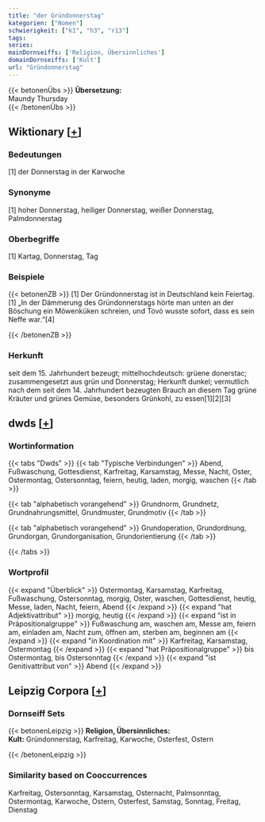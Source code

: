 ```yaml
---
title: "der Gründonnerstag"
kategorien: ["Nomen"]
schwierigkeit: ["k1", "h3", "r13"]
tags:
series:
mainDornseiffs: ['Religion, Übersinnliches']
domainDornseiffs: ['Kult']
url: "Gründonnerstag"
---
```


{{< betonenÜbs >}}
**Übersetzung:**  
Maundy  Thursday  
{{< /betonenÜbs >}}

## Wiktionary [[+](https://de.wiktionary.org/wiki/Gründonnerstag)]

### Bedeutungen
[1] der Donnerstag in der Karwoche  

### Synonyme
[1] hoher Donnerstag, heiliger Donnerstag, weißer Donnerstag, Palmdonnerstag  

### Oberbegriffe
[1] Kartag, Donnerstag, Tag  

### Beispiele
{{< betonenZB >}}
[1] Der Gründonnerstag ist in Deutschland kein Feiertag.  
[1] „In der Dämmerung des Gründonnerstags hörte man unten an der Böschung ein Möwenküken schreien, und Tóvó wusste sofort, dass es sein Neffe war.“[4]  

{{< /betonenZB >}}
### Herkunft
seit dem 15. Jahrhundert bezeugt; mittelhochdeutsch: grüene donerstac; zusammengesetzt aus grün und Donnerstag; Herkunft dunkel; vermutlich nach dem seit dem 14. Jahrhundert bezeugten Brauch an diesem Tag grüne Kräuter und grünes Gemüse, besonders Grünkohl, zu essen[1][2][3]  



## dwds [[+](https://www.dwds.de/wb/Gründonnerstag)]

### Wortinformation
{{< tabs "Dwds" >}}
{{< tab "Typische Verbindungen" >}}
Abend, Fußwaschung, Gottesdienst, Karfreitag, Karsamstag, Messe, Nacht, Oster, Ostermontag, Ostersonntag, feiern, heutig, laden, morgig, waschen
{{< /tab >}}

{{< tab "alphabetisch vorangehend" >}}
Grundnorm, Grundnetz, Grundnahrungsmittel, Grundmuster, Grundmotiv
{{< /tab >}}

{{< tab "alphabetisch vorangehend" >}}
Grundoperation, Grundordnung, Grundorgan, Grundorganisation, Grundorientierung
{{< /tab >}}

{{< /tabs >}}

### Wortprofil
{{< expand "Überblick" >}} Ostermontag, Karsamstag, Karfreitag, Fußwaschung, Ostersonntag, morgig, Oster, waschen, Gottesdienst, heutig, Messe, laden, Nacht, feiern, Abend {{< /expand >}}
{{< expand "hat Adjektivattribut" >}} morgig, heutig {{< /expand >}}
{{< expand "ist in Präpositionalgruppe" >}} Fußwaschung am, waschen am, Messe am, feiern am, einladen am, Nacht zum, öffnen am, sterben am, beginnen am {{< /expand >}}
{{< expand "in Koordination mit" >}} Karfreitag, Karsamstag, Ostermontag {{< /expand >}}
{{< expand "hat Präpositionalgruppe" >}} bis Ostermontag, bis Ostersonntag {{< /expand >}}
{{< expand "ist Genitivattribut von" >}} Abend {{< /expand >}}

## Leipzig Corpora [[+](https://corpora.uni-leipzig.de/en/res?word=Gründonnerstag&corpusId=deu_newscrawl-public_2018)]

### Dornseiff Sets
{{< betonenLeipzig >}}
**Religion, Übersinnliches:**  
**Kult:** Gründonnerstag, Karfreitag, Karwoche, Osterfest, Ostern  

{{< /betonenLeipzig >}}

### Similarity based on Cooccurrences
Karfreitag, Ostersonntag, Karsamstag, Osternacht, Palmsonntag, Ostermontag, Karwoche, Ostern, Osterfest, Samstag, Sonntag, Freitag, Dienstag

